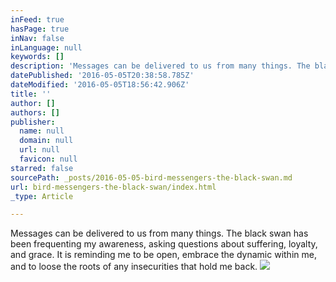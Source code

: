 ```yaml
---
inFeed: true
hasPage: true
inNav: false
inLanguage: null
keywords: []
description: 'Messages can be delivered to us from many things. The black swan has been frequenting my awareness, asking questions about suffering, loyalty, and grace. It is reminding me to be open, embrace the dynamic within me, and to loose the roots of any insecurities that hold me back. '
datePublished: '2016-05-05T20:38:58.785Z'
dateModified: '2016-05-05T18:56:42.906Z'
title: ''
author: []
authors: []
publisher:
  name: null
  domain: null
  url: null
  favicon: null
starred: false
sourcePath: _posts/2016-05-05-bird-messengers-the-black-swan.md
url: bird-messengers-the-black-swan/index.html
_type: Article

---
```

Messages can be delivered to us from many things. The black swan has been frequenting my awareness, asking questions about suffering, loyalty, and grace. It is reminding me to be open, embrace the dynamic within me, and to loose the roots of any insecurities that hold me back. ![](https://the-grid-user-content.s3-us-west-2.amazonaws.com/8a011f0e-497c-4aa5-ae37-08dcd872209a.jpg)